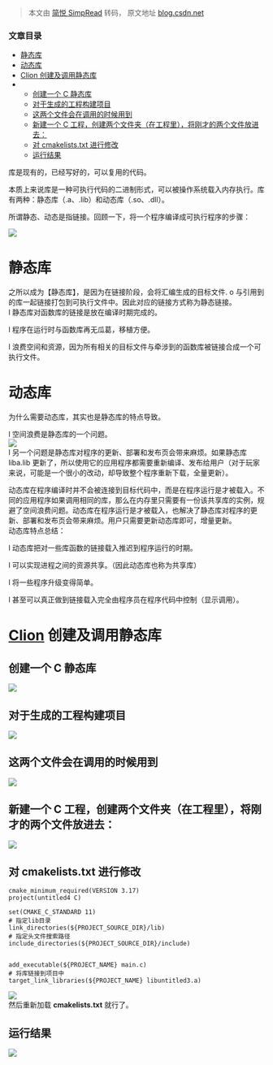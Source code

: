> 本文由 [简悦 SimpRead](http://ksria.com/simpread/) 转码， 原文地址 [blog.csdn.net](https://blog.csdn.net/Phantom_matter/article/details/121082906)

### 文章目录

*   [静态库](#_6)
*   [动态库](#_13)
*   [Clion 创建及调用静态库](#Clion_30)
*   *   [创建一个 C 静态库](#C_31)
    *   [对于生成的工程构建项目](#_33)
    *   [这两个文件会在调用的时候用到](#_35)
    *   [新建一个 C 工程，创建两个文件夹（在工程里），将刚才的两个文件放进去：](#C_37)
    *   [对 cmakelists.txt 进行修改](#cmakeliststxt__39)
    *   [运行结果](#_59)

库是现有的，已经写好的，可以复用的代码。

本质上来说库是一种可执行代码的二进制形式，可以被操作系统载入内存执行。库有两种：静态库（.a、.lib）和动态库（.so、.dll）。

所谓静态、动态是指链接。回顾一下，将一个程序编译成可执行程序的步骤：

![](https://img-blog.csdnimg.cn/88b0051bd9fd4fa6a479a796e141a4e4.png?x-oss-process=image/watermark,type_ZHJvaWRzYW5zZmFsbGJhY2s,shadow_50,text_Q1NETiBAUGhhbnRvbV9tYXR0ZXI=,size_13,color_FFFFFF,t_70,g_se,x_16#pic_center)

静态库
===

之所以成为【静态库】，是因为在链接阶段，会将汇编生成的目标文件. o 与引用到的库一起链接打包到可执行文件中。因此对应的链接方式称为静态链接。  
l 静态库对函数库的链接是放在编译时期完成的。

l 程序在运行时与函数库再无瓜葛，移植方便。

l 浪费空间和资源，因为所有相关的目标文件与牵涉到的函数库被链接合成一个可执行文件。

动态库
===

为什么需要动态库，其实也是静态库的特点导致。

l 空间浪费是静态库的一个问题。  
![](https://img-blog.csdnimg.cn/3dee8f5670f94f2882666c9e7f431327.png?x-oss-process=image/watermark,type_ZHJvaWRzYW5zZmFsbGJhY2s,shadow_50,text_Q1NETiBAUGhhbnRvbV9tYXR0ZXI=,size_11,color_FFFFFF,t_70,g_se,x_16#pic_center)  
l 另一个问题是静态库对程序的更新、部署和发布页会带来麻烦。如果静态库 liba.lib 更新了，所以使用它的应用程序都需要重新编译、发布给用户（对于玩家来说，可能是一个很小的改动，却导致整个程序重新下载，全量更新）。

动态库在程序编译时并不会被连接到目标代码中，而是在程序运行是才被载入。不同的应用程序如果调用相同的库，那么在内存里只需要有一份该共享库的实例，规避了空间浪费问题。动态库在程序运行是才被载入，也解决了静态库对程序的更新、部署和发布页会带来麻烦。用户只需要更新动态库即可，增量更新。  
动态库特点总结：

l 动态库把对一些库函数的链接载入推迟到程序运行的时期。

l 可以实现进程之间的资源共享。（因此动态库也称为共享库）

l 将一些程序升级变得简单。

l 甚至可以真正做到链接载入完全由程序员在程序代码中控制（显示调用）。

[Clion](https://so.csdn.net/so/search?q=Clion&spm=1001.2101.3001.7020) 创建及调用静态库
===============================================================================

创建一个 C 静态库
----------

![](https://img-blog.csdnimg.cn/5fc0d6bb87ab46ba9f561ce30a247a97.png?x-oss-process=image/watermark,type_ZHJvaWRzYW5zZmFsbGJhY2s,shadow_10,text_Q1NETiBAUGhhbnRvbV9tYXR0ZXI=,size_10,color_FFFFFF,t_70,g_se,x_16#pic_center)

对于生成的工程构建项目
-----------

![](https://img-blog.csdnimg.cn/8618c89ea46442dba31603690cbb5fa3.png?x-oss-process=image/watermark,type_ZHJvaWRzYW5zZmFsbGJhY2s,shadow_50,text_Q1NETiBAUGhhbnRvbV9tYXR0ZXI=,size_20,color_FFFFFF,t_70,g_se,x_16#pic_center)

这两个文件会在调用的时候用到
--------------

![](https://img-blog.csdnimg.cn/a08b5221bf074efab0d1d280cde2f137.png?x-oss-process=image/watermark,type_ZHJvaWRzYW5zZmFsbGJhY2s,shadow_50,text_Q1NETiBAUGhhbnRvbV9tYXR0ZXI=,size_20,color_FFFFFF,t_70,g_se,x_16#pic_center)

新建一个 C 工程，创建两个文件夹（在工程里），将刚才的两个文件放进去：
------------------------------------

![](https://img-blog.csdnimg.cn/edd0728a5de648bb8c46be656db3a375.png?x-oss-process=image/watermark,type_ZHJvaWRzYW5zZmFsbGJhY2s,shadow_50,text_Q1NETiBAUGhhbnRvbV9tYXR0ZXI=,size_20,color_FFFFFF,t_70,g_se,x_16#pic_center)

对 cmakelists.txt 进行修改
---------------------

```
cmake_minimum_required(VERSION 3.17)
project(untitled4 C)

set(CMAKE_C_STANDARD 11)
# 指定lib目录
link_directories(${PROJECT_SOURCE_DIR}/lib)
# 指定头文件搜索路径
include_directories(${PROJECT_SOURCE_DIR}/include)


add_executable(${PROJECT_NAME} main.c)
# 将库链接到项目中
target_link_libraries(${PROJECT_NAME} libuntitled3.a)
```

![](https://img-blog.csdnimg.cn/034e86530d004a6bb1a31b45af824c86.png?x-oss-process=image/watermark,type_ZHJvaWRzYW5zZmFsbGJhY2s,shadow_50,text_Q1NETiBAUGhhbnRvbV9tYXR0ZXI=,size_20,color_FFFFFF,t_70,g_se,x_16#pic_center)  
然后重新加载 **cmakelists.txt** 就行了。

运行结果
----

![](https://img-blog.csdnimg.cn/5714949645f049a5a505b74884ce4dc4.png?x-oss-process=image/watermark,type_ZHJvaWRzYW5zZmFsbGJhY2s,shadow_50,text_Q1NETiBAUGhhbnRvbV9tYXR0ZXI=,size_20,color_FFFFFF,t_70,g_se,x_16#pic_center)